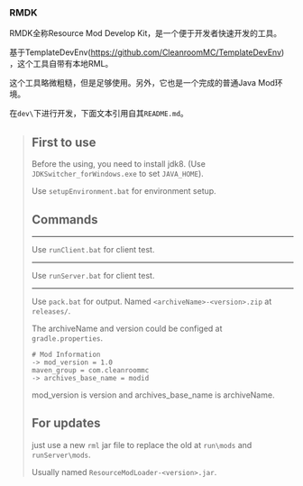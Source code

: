 ### RMDK

  RMDK全称Resource Mod Develop Kit，是一个便于开发者快速开发的工具。
  
  基于TemplateDevEnv(https://github.com/CleanroomMC/TemplateDevEnv) ，这个工具自带有本地RML。
  
  这个工具略微粗糙，但是足够使用。另外，它也是一个完成的普通Java Mod环境。
  
  在`dev\`下进行开发，下面文本引用自其`README.md`。
  
> ## First to use
>Before the using, you need to install jdk8.
>(Use `JDKSwitcher_forWindows.exe` to set `JAVA_HOME`).
>
>Use `setupEnvironment.bat` for environment setup.
>
>## Commands
>
>
>---
>
>
>Use `runClient.bat` for client test.
>
>
>---
>
>
>Use `runServer.bat` for client test.
>
>
>---
>
>
>Use `pack.bat` for output.
>Named `<archiveName>-<version>.zip` at `releases/`.
>
>
>The archiveName and version could be configed at `gradle.properties`.
>
>```text
># Mod Information
> -> mod_version = 1.0
> maven_group = com.cleanroommc
> -> archives_base_name = modid
>```
>
>mod_version is version and archives_base_name is archiveName.
>
>## For updates
>
>just use a new `rml` jar file to replace the old at `run\mods` and `runServer\mods`.
>
>Usually named `ResourceModLoader-<version>.jar`.
